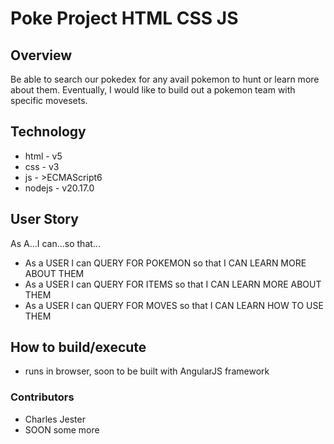 # Poke Project HTML CSS JS

## Overview
Be able to search our pokedex for any avail pokemon to hunt or learn more about them. Eventually, I would like to build out a pokemon team with specific movesets.

## Technology
- html - v5
- css - v3
- js - >ECMAScript6
- nodejs - v20.17.0

## User Story
As A...I can...so that...

- As a USER I can QUERY FOR POKEMON so that I CAN LEARN MORE ABOUT THEM
- As a USER I can QUERY FOR ITEMS so that I CAN LEARN MORE ABOUT THEM
- As a USER I can QUERY FOR MOVES so that I CAN LEARN HOW TO USE THEM

## How to build/execute
- runs in browser, soon to be built with AngularJS framework

### Contributors
- Charles Jester
- SOON some more